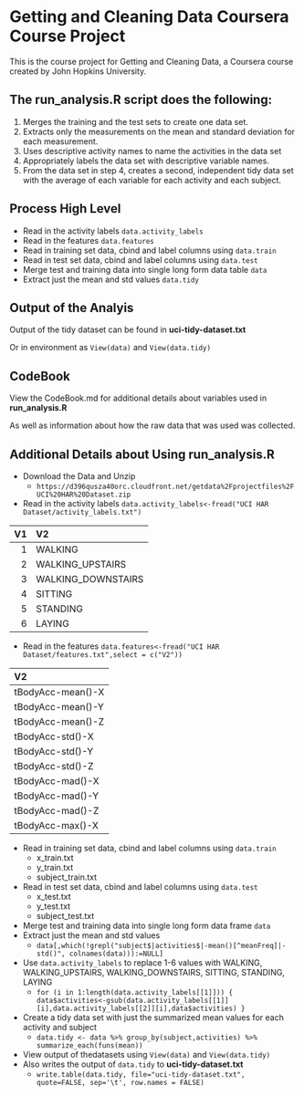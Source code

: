# Getting and Cleaning Data Coursera Course Project

This is the course project for Getting and Cleaning Data, a Coursera course created by John Hopkins University. 

## The **run_analysis.R** script does the following:

1. Merges the training and the test sets to create one data set.
2. Extracts only the measurements on the mean and standard deviation for each measurement.
3. Uses descriptive activity names to name the activities in the data set
4. Appropriately labels the data set with descriptive variable names.
5. From the data set in step 4, creates a second, independent tidy data set with the average of each variable for each activity and each subject.

## Process High Level

* Read in the activity labels `data.activity_labels`
* Read in the features `data.features`
* Read in training set data, cbind and label columns using `data.train`
* Read in test set data, cbind and label columns using `data.test`
* Merge test and training data into single long form data table `data`
* Extract just the mean and std values `data.tidy`

## Output of the Analyis 

Output of the tidy dataset can be found in **uci-tidy-dataset.txt** 
 
Or in environment as `View(data)` and `View(data.tidy)`

## CodeBook
View the CodeBook.md for additional details about variables used in **run_analysis.R** 
 
As well as information about how the raw data that was used was collected. 

## Additional Details about Using run_analysis.R

* Download the Data and Unzip
  + `https://d396qusza40orc.cloudfront.net/getdata%2Fprojectfiles%2FUCI%20HAR%20Dataset.zip`
* Read in the activity labels `data.activity_labels<-fread("UCI HAR Dataset/activity_labels.txt")`

 
| V1|V2                 |
|--:|:------------------|
|  1|WALKING            |
|  2|WALKING_UPSTAIRS   |
|  3|WALKING_DOWNSTAIRS |
|  4|SITTING            |
|  5|STANDING           |
|  6|LAYING             |

* Read in the features `data.features<-fread("UCI HAR Dataset/features.txt",select = c("V2"))`

 
|V2                |
|:-----------------|
|tBodyAcc-mean()-X |
|tBodyAcc-mean()-Y |
|tBodyAcc-mean()-Z |
|tBodyAcc-std()-X  |
|tBodyAcc-std()-Y  |
|tBodyAcc-std()-Z  |
|tBodyAcc-mad()-X  |
|tBodyAcc-mad()-Y  |
|tBodyAcc-mad()-Z  |
|tBodyAcc-max()-X  |

* Read in training set data, cbind and label columns using `data.train`
  + x_train.txt
  + y_train.txt
  + subject_train.txt
* Read in test set data, cbind and label columns using `data.test`
  + x_test.txt
  + y_test.txt
  + subject_test.txt
* Merge test and training data into single long form data frame `data`
* Extract just the mean and std values
  + `data[,which(!grepl("subject$|activities$|-mean()[^meanFreq]|-std()", colnames(data))):=NULL]`
* Use `data.activity_labels` to replace 1-6 values with WALKING, WALKING_UPSTAIRS, WALKING_DOWNSTAIRS, SITTING, STANDING, LAYING
  + `for (i in 1:length(data.activity_labels[[1]])) {
  data$activities<-gsub(data.activity_labels[[1]][i],data.activity_labels[[2]][i],data$activities)
}`
* Create a tidy data set with just the summarized mean values for each activity and subject
  + `data.tidy <- data %>% group_by(subject,activities) %>% summarize_each(funs(mean))`
* View output of thedatasets using `View(data)` and `View(data.tidy)`
* Also writes the output of `data.tidy` to **uci-tidy-dataset.txt**
  + `write.table(data.tidy, file="uci-tidy-dataset.txt", quote=FALSE, sep='\t', row.names = FALSE)`
